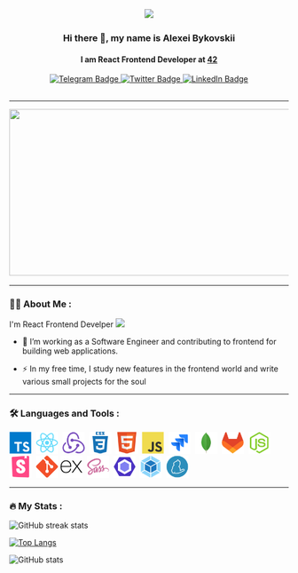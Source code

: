 <div id="header" align="center">
   <img src="https://media.giphy.com/media/M9gbBd9nbDrOTu1Mqx/giphy.gif" width="100"/>
  <h3>Hi there 👋, my name is Alexei Bykovskii</h3>
  <h4>I am React Frontend Developer at <a href="https://answer-42.ru/">42</a></h4>
</div>

<div id="badges" align="center">
  <a href="https://t.me/aybykovskii">
    <img src="https://img.shields.io/badge/Telegram-blue?logo=telegram&logoColor=white&style=for-the-badge" alt="Telegram Badge" />
  </a>
  <a href="https://twitter.com/vvcigy">
    <img src="https://img.shields.io/badge/Twitter-blue?style=for-the-badge&logo=twitter&logoColor=white" alt="Twitter Badge"/>
  </a>
    <a href="https://www.linkedin.com/in/aybykovskii/">
      <img src="https://img.shields.io/badge/LinkedIn-0077B5?style=for-the-badge&logo=linkedin&logoColor=white" alt="LinkedIn Badge"/>
    </a>
  </div>
  
  <div id="views" align="center">
    <img align="center" src="https://komarev.com/ghpvc/?username=vvcigy&style=flat-square&color=blue" alt=""/>
  </div>
  
---

<div align="center">
  <img src="https://media.giphy.com/media/dWesBcTLavkZuG35MI/giphy.gif" width="600" height="300"/>
</div>
  
  ---
  
  ### 👨‍💻 About Me :
  I'm React Frontend Develper <img src="https://media.giphy.com/media/WUlplcMpOCEmTGBtBW/giphy.gif" width="30">
  
  - 🔭 I’m working as a Software Engineer and contributing to frontend for building web applications.

  - ⚡ In my free time, I study new features in the frontend world and write various small projects for the soul 

---

### :hammer_and_wrench: Languages and Tools :

<div>
  <img src="https://github.com/devicons/devicon/blob/master/icons/typescript/typescript-original.svg" title="Typescript" alt="TS" width="40" height="40"/>&nbsp;
  <img src="https://github.com/devicons/devicon/blob/master/icons/react/react-original.svg" title="React" alt="React" width="40" height="40"/>&nbsp;
  <img src="https://github.com/devicons/devicon/blob/master/icons/redux/redux-original.svg" title="Redux" alt="Redux " width="40" height="40"/>&nbsp;
  <img src="https://github.com/devicons/devicon/blob/master/icons/css3/css3-plain-wordmark.svg"  title="CSS3" alt="CSS" width="40" height="40"/>&nbsp;
  <img src="https://github.com/devicons/devicon/blob/master/icons/html5/html5-original.svg" title="HTML5" alt="HTML" width="40" height="40"/>&nbsp;
  <img src="https://github.com/devicons/devicon/blob/master/icons/javascript/javascript-original.svg" title="JavaScript" alt="JavaScript" width="40" height="40"/>&nbsp;
  <img src="https://github.com/devicons/devicon/blob/master/icons/jira/jira-original.svg" title="Jira" alt="Jira" width="40" height="40"/>&nbsp;
  <img src="https://github.com/devicons/devicon/blob/master/icons/mongodb/mongodb-original.svg" title="mongodb"  alt="mongodb" width="40" height="40"/>&nbsp;
  <img src="https://github.com/devicons/devicon/blob/master/icons/gitlab/gitlab-original.svg" title="gitlab"  alt="gitlab" width="40" height="40"/>&nbsp;
  <img src="https://github.com/devicons/devicon/blob/master/icons/nodejs/nodejs-original.svg" title="NodeJS" alt="NodeJS" width="40" height="40"/>&nbsp;
  <img src="https://github.com/devicons/devicon/blob/master/icons/storybook/storybook-original.svg" title="storybook" alt="storybook" width="40" height="40"/>&nbsp;
  <img src="https://github.com/devicons/devicon/blob/master/icons/git/git-original.svg" title="Git" **alt="Git" width="40" height="40"/>
  <img src="https://raw.githubusercontent.com/devicons/devicon/master/icons/express/express-original.svg" alt="express" width="40" height="40"/>&nbsp;
  <img src="https://raw.githubusercontent.com/devicons/devicon/master/icons/sass/sass-original.svg" alt="sass" width="40" height="40"/>&nbsp;
  <img src="https://github.com/devicons/devicon/blob/master/icons/eslint/eslint-original.svg" alt="eslint" width="40" height="40"/>&nbsp;
  <img src="https://raw.githubusercontent.com/devicons/devicon/d00d0969292a6569d45b06d3f350f463a0107b0d/icons/webpack/webpack-original.svg" alt="webpack" width="40" height="40"/>&nbsp;
  <img src="https://github.com/devicons/devicon/blob/master/icons/yarn/yarn-original.svg" alt="yarn" width="40" height="40"/>
</div>

---

### :fire: My Stats :

![GitHub streak stats](https://github-readme-streak-stats.herokuapp.com?user=aybykovskii&theme=dark&background=000000)  

[![Top Langs](https://github-readme-stats.vercel.app/api/top-langs/?username=aybykovskii)](https://github.com/anuraghazra/github-readme-stats)

![GitHub stats](https://github-readme-stats.vercel.app/api?username=aybykovskii&show_icons=true)  




